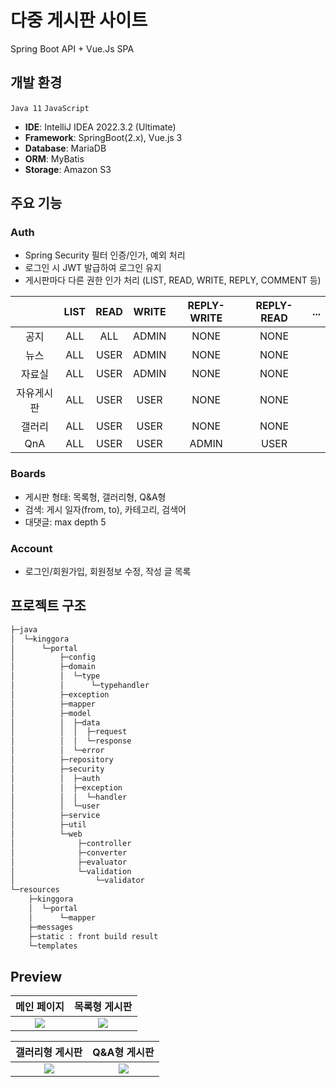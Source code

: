 # 다중 게시판 사이트
Spring Boot API + Vue.Js SPA

## 개발 환경
`Java 11` `JavaScript`
- **IDE**: IntelliJ IDEA 2022.3.2 (Ultimate)
- **Framework**: SpringBoot(2.x), Vue.js 3
- **Database**: MariaDB
- **ORM**: MyBatis
- **Storage**: Amazon S3

## 주요 기능
### Auth
- Spring Security 필터 인증/인가, 예외 처리
- 로그인 시 JWT 발급하여 로그인 유지
- 게시판마다 다른 권한 인가 처리 (LIST, READ, WRITE, REPLY, COMMENT 등)

||LIST|READ|WRITE|REPLY-WRITE|REPLY-READ|...|
|:---:|:---:|:---:|:---:|:---:|:---:|:---:|
|공지|ALL|ALL|ADMIN|NONE|NONE||
|뉴스|ALL|USER|ADMIN|NONE|NONE||
|자료실|ALL|USER|ADMIN|NONE|NONE||
|자유게시판|ALL|USER|USER|NONE|NONE||
|갤러리|ALL|USER|USER|NONE|NONE||
|QnA|ALL|USER|USER|ADMIN|USER||
### Boards
- 게시판 형태: 목록형, 갤러리형, Q&A형
- 검색: 게시 일자(from, to), 카테고리, 검색어
- 대댓글: max depth 5
### Account
- 로그인/회원가입, 회원정보 수정, 작성 글 목록

## 프로젝트 구조
```bash
├─java
│  └─kinggora
│      └─portal
│          ├─config    
│          ├─domain 
│          │  └─type
│          │      └─typehandler            
│          ├─exception   
│          ├─mapper  
│          ├─model
│          │  ├─data
│          │  │  ├─request     
│          │  │  └─response      
│          │  └─error      
│          ├─repository  
│          ├─security
│          │  ├─auth
│          │  ├─exception
│          │  │  └─handler   
│          │  └─user      
│          ├─service   
│          ├─util  
│          └─web
│              ├─controller
│              ├─converter
│              ├─evaluator
│              └─validation
│                  └─validator                
└─resources
    ├─kinggora
    │  └─portal
    │      └─mapper          
    ├─messages 
    ├─static : front build result
    └─templates
```
## Preview
|메인 페이지|목록형 게시판|
|:---:|:---:|
|<img src='https://github.com/kinggora/portal/assets/61868949/93d48958-9c85-40b3-8f6c-60968b830e1f'>|<img src='https://github.com/kinggora/portal/assets/61868949/7703d29e-a4cd-4556-903a-cc350f6cc0b0'>|

|갤러리형 게시판|Q&A형 게시판|
|:---:|:---:|
|<img src='https://github.com/kinggora/portal/assets/61868949/d484fb86-f6dd-4b1e-a781-cc010ebb9fa5'>|<img src='https://github.com/kinggora/portal/assets/61868949/da86d3d8-9ef1-49c2-a9fb-8cd6e5408723'>|




